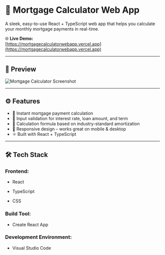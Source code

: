 # 🏡 Mortgage Calculator Web App

A sleek, easy-to-use React + TypeScript web app that helps you calculate your monthly mortgage payments in real-time.

🌐 **Live Demo:**  
[https://mortgagecalculatorwebapp.vercel.app](https://mortgagecalculatorwebapp.vercel.app)

---

## 📸 Preview

![Mortgage Calculator Screenshot](https://mortgagecalculatorwebapp.vercel.app/LightModeVer.png)

---

## ⚙️ Features

- 💸 Instant mortgage payment calculation
- 🎯 Input validation for interest rate, loan amount, and term
- 🧮 Calculation formula based on industry-standard amortization
- 📱 Responsive design – works great on mobile & desktop
- ⚛️ Built with React + TypeScript

---

## 🛠 Tech Stack
### Frontend:

- React

- TypeScript

- CSS

### Build Tool:

- Create React App

### Development Environment:

- Visual Studio Code
